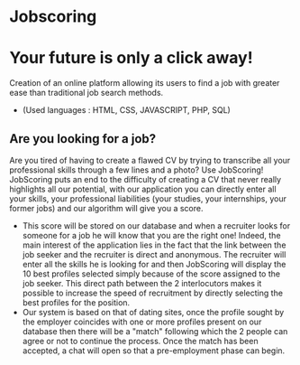 # Jobscoring
# Your future is only a click away!

Creation of an online platform allowing its users to find a job with greater ease than traditional job search methods.

- (Used languages : HTML, CSS, JAVASCRIPT, PHP, SQL)

## Are you looking for a job?

Are you tired of having to create a flawed CV by trying to transcribe all your professional skills through a few lines and a photo?
Use JobScoring!
JobScoring puts an end to the difficulty of creating a CV that never really highlights all our potential, with our application you can directly enter all your skills, your professional liabilities (your studies, your internships, your former jobs) and our algorithm will give you a score. 

- This score will be stored on our database and when a recruiter looks for someone for a job he will know that you are the right one! Indeed, the main interest of the application lies in the fact that the link between the job seeker and the recruiter is direct and anonymous. The recruiter will enter all the skills he is looking for and then JobScoring will display the 10 best profiles selected simply because of the score assigned to the job seeker. This direct path between the 2 interlocutors makes it possible to increase the speed of recruitment by directly selecting the best profiles for the position. 
- Our system is based on that of dating sites, once the profile sought by the employer coincides with one or more profiles present on our database then there will be a "match" following which the 2 people can agree or not to continue the process. Once the match has been accepted, a chat will open so that a pre-employment phase can begin.

